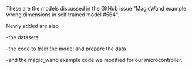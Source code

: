 These are the models discussed in the GitHub issue "MagicWand example wrong dimensions in self trained model #564".

Newly added are also

-the datasets

-the code to train the model and prepare the data

-and the magic_wand example code we modified for our microcontroller.
